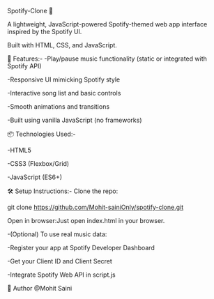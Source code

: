 Spotify-Clone 🎵

A lightweight, JavaScript-powered Spotify-themed web app interface inspired by the Spotify UI.

Built with HTML, CSS, and JavaScript.

🚀 Features:-
-Play/pause music functionality (static or integrated with Spotify API)

-Responsive UI mimicking Spotify style

-Interactive song list and basic controls

-Smooth animations and transitions

-Built using vanilla JavaScript (no frameworks)

📦 Technologies Used:-

-HTML5

-CSS3 (Flexbox/Grid)

-JavaScript (ES6+)

🛠️ Setup Instructions:-
Clone the repo:

git clone https://github.com/Mohit-sainiOnly/spotify-clone.git

Open in browser:Just open index.html in your browser.

-(Optional) To use real music data:

-Register your app at Spotify Developer Dashboard

-Get your Client ID and Client Secret

-Integrate Spotify Web API in script.js


👤 Author
@Mohit Saini

